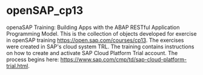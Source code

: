 # openSAP_cp13
openaSAP Training: Building Apps with the ABAP RESTful Application Programming Model.
This is the collection of objects developed for exercise in openSAP training https://open.sap.com/courses/cp13. The exercises were created in SAP's cloud system TRL. The training contains instructions on how to create and activate SAP Cloud Platform Trial account. The process begins here: https://www.sap.com/cmp/td/sap-cloud-platform-trial.html.
